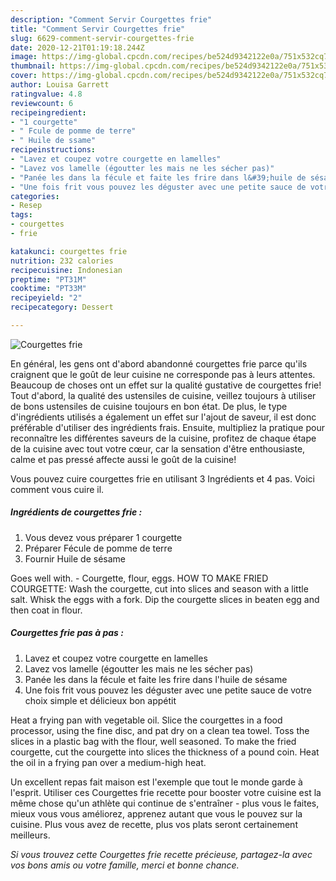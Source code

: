 ```yaml
---
description: "Comment Servir Courgettes frie"
title: "Comment Servir Courgettes frie"
slug: 6629-comment-servir-courgettes-frie
date: 2020-12-21T01:19:18.244Z
image: https://img-global.cpcdn.com/recipes/be524d9342122e0a/751x532cq70/courgettes-frie-photo-principale-de-la-recette.jpg
thumbnail: https://img-global.cpcdn.com/recipes/be524d9342122e0a/751x532cq70/courgettes-frie-photo-principale-de-la-recette.jpg
cover: https://img-global.cpcdn.com/recipes/be524d9342122e0a/751x532cq70/courgettes-frie-photo-principale-de-la-recette.jpg
author: Louisa Garrett
ratingvalue: 4.8
reviewcount: 6
recipeingredient:
- "1 courgette"
- " Fcule de pomme de terre"
- " Huile de ssame"
recipeinstructions:
- "Lavez et coupez votre courgette en lamelles"
- "Lavez vos lamelle (égoutter les mais ne les sécher pas)"
- "Panée les dans la fécule et faite les frire dans l&#39;huile de sésame"
- "Une fois frit vous pouvez les déguster avec une petite sauce de votre choix simple et délicieux bon appétit"
categories:
- Resep
tags:
- courgettes
- frie

katakunci: courgettes frie 
nutrition: 232 calories
recipecuisine: Indonesian
preptime: "PT31M"
cooktime: "PT33M"
recipeyield: "2"
recipecategory: Dessert

---
```



![Courgettes frie](https://img-global.cpcdn.com/recipes/be524d9342122e0a/751x532cq70/courgettes-frie-photo-principale-de-la-recette.jpg)

En général, les gens ont d'abord abandonné courgettes frie parce qu'ils craignent que le goût de leur cuisine ne corresponde pas à leurs attentes. Beaucoup de choses ont un effet sur la qualité gustative de courgettes frie! Tout d'abord, la qualité des ustensiles de cuisine, veillez toujours à utiliser de bons ustensiles de cuisine toujours en bon état. De plus, le type d'ingrédients utilisés a également un effet sur l'ajout de saveur, il est donc préférable d'utiliser des ingrédients frais. Ensuite, multipliez la pratique pour reconnaître les différentes saveurs de la cuisine, profitez de chaque étape de la cuisine avec tout votre cœur, car la sensation d'être enthousiaste, calme et pas pressé affecte aussi le goût de la cuisine!

<!--inarticleads1-->

Vous pouvez cuire courgettes frie en utilisant 3 Ingrédients et 4 pas. Voici comment vous cuire il.

##### Ingrédients de courgettes frie :

1. Vous devez vous préparer 1 courgette
1. Préparer  Fécule de pomme de terre
1. Fournir  Huile de sésame


Goes well with. - Courgette, flour, eggs. HOW TO MAKE FRIED COURGETTE: Wash the courgette, cut into slices and season with a little salt. Whisk the eggs with a fork. Dip the courgette slices in beaten egg and then coat in flour. 

<!--inarticleads2-->

##### Courgettes frie pas à pas :

1. Lavez et coupez votre courgette en lamelles
1. Lavez vos lamelle (égoutter les mais ne les sécher pas)
1. Panée les dans la fécule et faite les frire dans l&#39;huile de sésame
1. Une fois frit vous pouvez les déguster avec une petite sauce de votre choix simple et délicieux bon appétit


Heat a frying pan with vegetable oil. Slice the courgettes in a food processor, using the fine disc, and pat dry on a clean tea towel. Toss the slices in a plastic bag with the flour, well seasoned. To make the fried courgette, cut the courgette into slices the thickness of a pound coin. Heat the oil in a frying pan over a medium-high heat. 

<!--inarticleads1-->

<p>
Un excellent repas fait maison est l'exemple que tout le monde garde à l'esprit. Utiliser ces Courgettes frie recette pour booster votre cuisine est la même chose qu'un athlète qui continue de s'entraîner - plus vous le faites, mieux vous vous améliorez, apprenez autant que vous le pouvez sur la cuisine. Plus vous avez de recette, plus vos plats seront certainement meilleurs.
</p>

<p>
<i>Si vous trouvez cette Courgettes frie recette précieuse, partagez-la avec vos bons amis ou votre famille, merci et bonne chance.</i>
</p>
